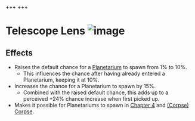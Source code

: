 +++
+++

 # Telescope Lens ![image](/image/Telescope_Lens.png) 

Effects
---------


* Raises the default chance for a [Planetarium](/wiki/Planetarium "Planetarium") to spawn from 1% to 10%.
	+ This influences the chance after having already entered a Planetarium, keeping it at 10%.
* Increases the chance for a Planetarium to spawn by 15%.
	+ Combined with the raised default chance, this adds up to a perceived +24% chance increase when first picked up.
* Makes it possible for Planetariums to spawn in [Chapter 4](/wiki/Chapter_4 "Chapter 4") and [(Corpse)](/wiki/Corpse "Corpse") [Corpse](/wiki/Corpse "Corpse").


